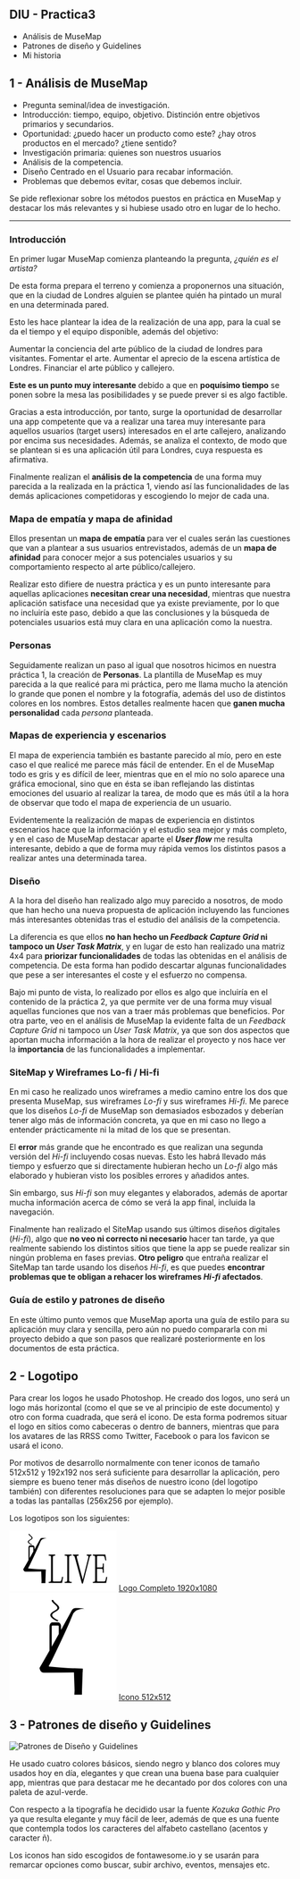 ## DIU - Practica3


- Análisis de MuseMap
- Patrones de diseño y Guidelines
- Mi historia


1 - Análisis de MuseMap
----------------
<ul>
<li>Pregunta seminal/idea de investigación.</li>
<li>Introducción: tiempo, equipo, objetivo. Distinción entre objetivos primarios y secundarios.</li>
<li>Oportunidad: ¿puedo hacer un producto como este? ¿hay otros productos en el mercado? ¿tiene sentido?</li>
<li>Investigación primaria: quienes son nuestros usuarios</li>
<li>Análisis de la competencia.</li>
<li>Diseño Centrado en el Usuario para recabar información.</li>
<li>Problemas que debemos evitar, cosas que debemos incluir.</li>
</ul>

Se pide reflexionar sobre los métodos puestos en práctica en MuseMap y destacar los más relevantes y si hubiese usado otro en lugar de lo hecho.

----------------------------------

### Introducción

En primer lugar MuseMap comienza planteando la pregunta, <em>¿quién es el artista?</em>

De esta forma prepara el terreno y comienza a proponernos una situación, que en la ciudad de Londres alguien se plantee quién ha pintado un mural en una determinada pared.

Esto les hace plantear la idea de la realización de una app, para la cual se da el tiempo y el equipo disponible, además del objetivo:

Aumentar la conciencia del arte público de la ciudad de londres para visitantes.
Fomentar el arte.
Aumentar el aprecio de la escena artística de Londres.
Financiar el arte público y callejero.

<strong>Este es un punto muy interesante</strong> debido a que en <strong>poquísimo tiempo</strong> se ponen sobre la mesa las posibilidades y se puede prever si es algo factible.

Gracias a esta introducción, por tanto, surge la oportunidad de desarrollar una app competente que va a realizar una tarea muy interesante para aquellos usuarios (target users) interesados en el arte callejero, analizando por encima sus necesidades. Además, se analiza el contexto, de modo que se plantean si es una aplicación útil para Londres, cuya respuesta es afirmativa.

Finalmente realizan el <strong>análisis de la competencia</strong> de una forma muy parecida a la realizada en la práctica 1, viendo así las funcionalidades de las demás aplicaciones competidoras y escogiendo lo mejor de cada una.

### Mapa de empatía y mapa de afinidad

Ellos presentan un <strong>mapa de empatía</strong> para ver el cuales serán las cuestiones que van a plantear a sus usuarios entrevistados, además de un <strong>mapa de afinidad</strong> para conocer mejor a sus potenciales usuarios y su comportamiento respecto al arte público/callejero.

Realizar esto difiere de nuestra práctica y es un punto interesante para aquellas aplicaciones <strong>necesitan crear una necesidad</strong>, mientras que nuestra aplicación satisface una necesidad que ya existe previamente, por lo que no incluiría este paso, debido a que las conclusiones y la búsqueda de potenciales usuarios está muy clara en una aplicación como la nuestra.


### Personas

Seguidamente realizan un paso al igual que nosotros hicimos en nuestra práctica 1, la creación de <strong>Personas</strong>. La plantilla de MuseMap es muy parecida a la que realicé para mi práctica, pero me llama mucho la atención lo grande que ponen el nombre y la fotografía, además del uso de distintos colores en los nombres. Estos detalles realmente hacen que <strong>ganen mucha personalidad</strong> cada <em>persona</em> planteada.



### Mapas de experiencia y escenarios

El mapa de experiencia también es bastante parecido al mío, pero en este caso el que realicé me parece más fácil de entender. En el de MuseMap todo es gris y es difícil de leer, mientras que en el mío no solo aparece una gráfica emocional, sino que en ésta se iban reflejando las distintas emociones del usuario al realizar la tarea, de modo que es más útil a la hora de observar que todo el mapa de experiencia de un usuario.

Evidentemente la realización de mapas de experiencia en distintos escenarios hace que la información y el estudio sea mejor y más completo, y en el caso de MuseMap destacar aparte el <strong><em>User flow</em></strong> me resulta interesante, debido a que de forma muy rápida vemos los distintos pasos a realizar antes una determinada tarea.


### Diseño

A la hora del diseño han realizado algo muy parecido a nosotros, de modo que han hecho una nueva propuesta de aplicación incluyendo las funciones más interesantes obtenidas tras el estudio del análisis de la competencia.


La diferencia es que ellos <strong>no han hecho un <em>Feedback Capture Grid</em> ni tampoco un <em>User Task Matrix</em></strong>, y en lugar de esto han realizado una matriz 4x4 para <strong>priorizar funcionalidades</strong> de todas las obtenidas en el análisis de competencia. De esta forma han podido descartar algunas funcionalidades que pese a ser interesantes el coste y el esfuerzo no compensa.

Bajo mi punto de vista, lo realizado por ellos es algo que incluiría en el contenido de la práctica 2, ya que permite ver de una forma muy visual aquellas funciones que nos van a traer más problemas que beneficios. Por otra parte, veo en el análisis de MuseMap la evidente falta de un <em>Feedback Capture Grid</em> ni tampoco un <em>User Task Matrix</em>, ya que son dos aspectos que aportan mucha información a la hora de realizar el proyecto y nos hace ver la <strong>importancia</strong> de las funcionalidades a implementar.


### SiteMap y Wireframes Lo-fi / Hi-fi

En mi caso he realizado unos wireframes a medio camino entre los dos que presenta MuseMap, sus wireframes <em>Lo-fi</em> y sus wireframes <em>Hi-fi</em>. Me parece que los diseños <em>Lo-fi</em> de MuseMap son demasiados esbozados y deberían tener algo más de información concreta, ya que en mi caso no llego a entender prácticamente ni la mitad de los que se presentan.

El <strong>error</strong> más grande que he encontrado es que realizan una segunda versión del <em>Hi-fi</em> incluyendo cosas nuevas. Esto les habrá llevado más tiempo y esfuerzo que si directamente hubieran hecho un <em>Lo-fi</em> algo más elaborado y hubieran visto los posibles errores y añadidos antes.

Sin embargo, sus <em>Hi-fi</em> son muy elegantes y elaborados, además de aportar mucha información acerca de cómo se verá la app final, incluida la navegación.

Finalmente han realizado el SiteMap usando sus últimos diseños digitales (<em>Hi-fi</em>), algo que <strong>no veo ni correcto ni necesario</strong> hacer tan tarde, ya que realmente sabiendo los distintos sitios que tiene la app se puede realizar sin ningún problema en fases previas. <strong>Otro peligro</strong> que entraña realizar el SiteMap tan tarde usando los diseños <em>Hi-fi</em>, es que puedes <strong>encontrar problemas que te obligan a rehacer los wireframes <em>Hi-fi</em> afectados</strong>.


### Guía de estilo y patrones de diseño

En este último punto vemos que MuseMap aporta una guía de estilo para su aplicación muy clara y sencilla, pero aún no puedo compararla con mi proyecto debido a que son pasos que realizaré posteriormente en los documentos de esta práctica.




2 - Logotipo
----------------

Para crear los logos he usado Photoshop. He creado dos logos, uno será un logo más horizontal (como el que se ve al principio de este documento) y otro con forma cuadrada, que será el icono. De esta forma podremos situar el logo en sitios como cabeceras o dentro de banners, mientras que para los avatares de las RRSS como Twitter, Facebook o para los favicon se usará el icono.

Por motivos de desarrollo normalmente con tener iconos de tamaño 512x512 y 192x192 nos será suficiente para desarrollar la aplicación, pero siempre es bueno tener más diseños de nuestro icono (del logotipo también) con diferentes resoluciones para que se adapten lo mejor posible a todas las pantallas (256x256 por ejemplo).

Los logotipos son los siguientes:

![Logo Completo 192x108](https://github.com/Jovalga/DIU20/blob/master/Logos/Logo_Completo_192x108.png "Logo Completo 192x108")
[Logo Completo 1920x1080](https://github.com/Jovalga/DIU20/blob/master/Logos/Logo_completo.png "Logo Completo 1920x1080")
![Icono 192x192](https://github.com/Jovalga/DIU20/blob/master/Logos/Icono_192x192.png "Icono 192x192")
[Icono 512x512](https://github.com/Jovalga/DIU20/blob/master/Logos/Icono_512x512.png "Icono 512x512")




3 - Patrones de diseño y Guidelines
----------------

![Patrones de Diseño y Guidelines](https://github.com/Jovalga/DIU20/blob/master/P3/Patrones%20de%20dise%C3%B1o%20y%20Guidelines.jpg "Patrones de Diseño y Guidelines")

He usado cuatro colores básicos, siendo negro y blanco dos colores muy usados hoy en día, elegantes y que crean una buena base para cualquier app, mientras que para destacar me he decantado por dos colores con una paleta de azul-verde.

Con respecto a la tipografía he decidido usar la fuente <em>Kozuka Gothic Pro</em> ya que resulta elegante y muy fácil de leer, además de que es una fuente que contempla todos los caracteres del alfabeto castellano (acentos y caracter ñ).

Los iconos han sido escogidos de fontawesome.io y se usarán para remarcar opciones como buscar, subir archivo, eventos, mensajes etc.
